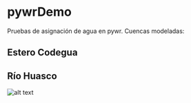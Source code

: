 # pywrDemo
Pruebas de asignación de agua en pywr. Cuencas modeladas:

## Estero Codegua
## Río Huasco

![alt text](https://ucab82cf9e189321dd55c37a8ce2.previews.dropboxusercontent.com/p/thumb/ABwhUpX7iF9z1rGhvAYC82ySMKSWqbVIwKKIrUrTVZyLYwrK1dSGcoTT9xYXoZziZ4LYBjEFY4MBVd_awhfUa6JqjOtNWVBkibC3rJ-lreUMEMuWmIYhqlancyjsr45faT0nwsiG3e6ZDIS6HVXkwwmZBO-oDCoPIdqDgQtF4xwDfRrPv_h9Od5C-P5yoDbAvVocICZ65-tocuPGILWkI7xj0rFJ57OSfCdx9CWBYHkmK6UEwqb9ZDhbmMb07BAyEbyXhKANCgn67jGw5VPBUKdyJENt__Q-HfY1WAzNuIKbIM-ZMzFRSh4KyqsPO_MVZQTqEDxioU5SYH6g_AzjBcusEr3BkwqRyyBXlgwCYFrOHee4NyqN2wVRI9UgO9pOnUeswGiyhdyc0AOCVw1EqkVOGhoTb2CYD1vnDA97_N5iFw/p.png)
```
